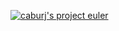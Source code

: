[<img src="https://projecteuler.net/profile/caburj.png" alt="caburj's project euler"/>](https://projecteuler.net/about)
